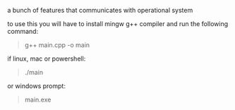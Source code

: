 a bunch of features that communicates with operational system

to use this you will have to install mingw g++ compiler and run the following command:
> g++ main.cpp -o main

if linux, mac or powershell:
> ./main

or windows prompt:
> main.exe
